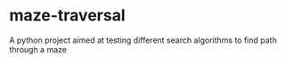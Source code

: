 # maze-traversal
A python project aimed at testing different search algorithms to find path through a maze

